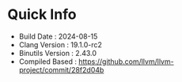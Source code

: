 # Quick Info
* Build Date : 2024-08-15
* Clang Version : 19.1.0-rc2
* Binutils Version : 2.43.0
* Compiled Based : https://github.com/llvm/llvm-project/commit/28f2d04b
